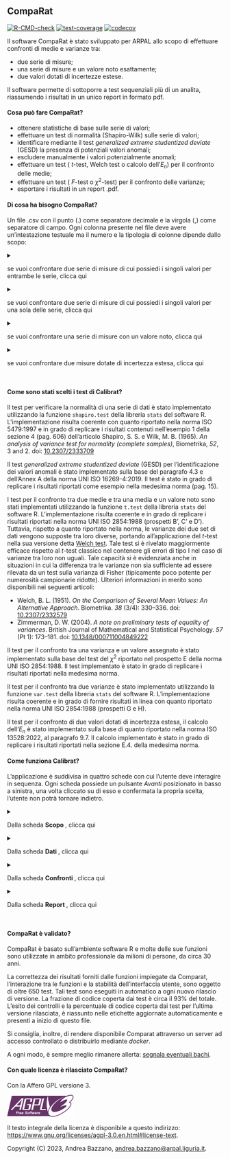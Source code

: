 ## CompaRat

<!-- badges: start -->

[![R-CMD-check](https://github.com/andreabz/comparat/actions/workflows/check-standard.yaml/badge.svg)](https://github.com/andreabz/comparat/actions/workflows/check-standard.yaml)
[![test-coverage](https://github.com/andreabz/comparat/actions/workflows/test-coverage.yaml/badge.svg)](https://github.com/andreabz/comparat/actions/workflows/test-coverage.yaml)
[![codecov](https://codecov.io/gh/andreabz/comparat/branch/master/graph/badge.svg?token=XLFI6Z4IBG)](https://codecov.io/gh/andreabz/comparat)
<!-- badges: end -->

Il software CompaRat è stato sviluppato per ARPAL allo scopo di
effettuare confronti di medie e varianze tra:

-   due serie di misure;
-   una serie di misure e un valore noto esattamente;
-   due valori dotati di incertezze estese.

Il software permette di sottoporre a test sequenziali più di un analita,
riassumendo i risultati in un unico report in formato pdf.

#### Cosa può fare CompaRat?

-   ottenere statistiche di base sulle serie di valori;
-   effettuare un test di normalità (Shapiro-Wilk) sulle serie di
    valori;
-   identificare mediante il test *generalized extreme studentized
    deviate* (GESD) la presenza di potenziali valori anomali;
-   escludere manualmente i valori potenzialmente anomali;
-   effettuare un test ( *t*-test, Welch test o calcolo
    dell’*E*<sub>*n*</sub>) per il confronto delle medie;
-   effettuare un test ( *F*-test o *χ*<sup>2</sup>-test) per il
    confronto delle varianze;
-   esportare i risultati in un report .pdf.

#### Di cosa ha bisogno CompaRat?

Un file .csv con il punto (.) come separatore decimale e la virgola (,)
come separatore di campo. Ogni colonna presente nel file deve avere
un’intestazione testuale ma il numero e la tipologia di colonne dipende
dallo scopo:

<details>
<summary>

se vuoi confrontare due serie di misure di cui possiedi i singoli valori
per entrambe le serie, clicca qui

</summary>

Ti servirà organizzare il file con:

-   una colonna testuale con i nomi degli analiti di interesse;
-   una colonna testuale con due soli valori, di modo da permettere
    l’identificazione del gruppo di appartenenza dei singoli valori;
-   una colonna numerica con i valori delle misure.

Ognuna delle due serie potrà avere da un minimo di 5 a un massimo di 30
valori per ogni coppia formata dall’identificativo dell’analita e del
gruppo

</details>
<details>
<summary>

se vuoi confrontare due serie di misure di cui possiedi i singoli valori
per una sola delle serie, clicca qui

</summary>

Ti servirà organizzare il file con: \* una colonna testuale con i nomi
degli analiti di interesse; \* una colonna testuale con il nome del
gruppo di appartenenza dei valori; \* una colonna numerica con i valori
delle misure.

Inoltre, nel corso dell’esecuzione dei test, per la serie di misure per
cui non si dispongono i singoli valori, si dovranno inserire:

-   il nome del gruppo;
-   il valore della media;
-   il valore di deviazione standard;
-   la numerosità.

La serie per cui sono disponibili le singole misure, potrà avere da un
minimo di 5 a un massimo di 30 valori per ogni coppia formata
dall’identificativo dell’analita e del gruppo.

</details>
<details>
<summary>

se vuoi confrontare una serie di misure con un valore noto, clicca qui

</summary>

Ti servirà organizzare il file con:

-   una colonna testuale con i nomi degli analiti di interesse;
-   una colonna testuale con il nome del gruppo di appartenenza dei
    valori disponibili;
-   una colonna numerica con i valori delle misure.

Inoltre, nel corso dell’esecuzione dei test si dovranno inserire:

-   il nome da assegnare al valore noto;
-   il valore noto con cui operare il confronto.

La serie di misure potrà avere da un minimo di 5 a un massimo di 30
valori per ogni coppia formata dall’identificativo dell’analita e del
gruppo.

</details>
<details>
<summary>

se vuoi confrontare due misure dotate di incertezza estesa, clicca qui

</summary>

Ti servirà organizzare il file con:

-   una colonna testuale con i nomi degli analiti di interesse;
-   una colonna testuale con il nome del gruppo di appartenenza dei
    valori disponibili;
-   una colonna numerica con i valori delle misure;
-   una colonna numerica con i valori delle incertezze estese delle
    misure.

Può essere presente solo un valore per ogni coppia formata
dall’identificativo dell’analita e del gruppo

</details>

<br>

#### Come sono stati scelti i test di Calibrat?

Il test per verificare la normalità di una serie di dati è stato
implementato utilizzando la funzione `shapiro.test` della libreria
`stats` del software R. L’implementazione risulta coerente con quanto
riportato nella norma ISO 5479:1997 e in grado di replicare i risultati
contenuti nell’esempio 1 della sezione 4 (pag. 606) dell’articolo
Shapiro, S. S. e Wilk, M. B. (1965). *An analysis of variance test for
normality (complete samples)*, Biometrika, *52*, 3 and 2. doi:
[10.2307/2333709](https://doi.org/10.2307/2333709)

Il test *generalized extreme studentized deviate* (GESD) per
l’identificazione dei valori anomali è stato implementato sulla base del
paragrafo 4.3 e dell’Annex A della norma UNI ISO 16269-4:2019. Il test è
stato in grado di replicare i risultati riportati come esempio nella
medesima norma (pag. 15).

I test per il confronto tra due medie e tra una media e un valore noto
sono stati implementati utilizzando la funzione `t.test` della libreria
`stats` del software R. L’implementazione risulta coerente e in grado di
replicare i risultati riportati nella norma UNI ISO 2854:1988 (prospetti
B’, C’ e D’). Tuttavia, rispetto a quanto riportato nella norma, le
varianze dei due set di dati vengono supposte tra loro diverse, portando
all’applicazione del *t*-test nella sua versione detta [Welch
test](https://en.wikipedia.org/wiki/Welch%27s_t-test). Tale test si è
rivelato maggiormente efficace rispetto al *t*-test classico nel
contenere gli errori di tipo I nel caso di varianze tra loro non uguali.
Tale capacità si è evidenziata anche in situazioni in cui la differenza
tra le varianze non sia sufficiente ad essere rilevata da un test sulla
varianza di Fisher (tipicamente poco potente per numerosità campionarie
ridotte). Ulteriori informazioni in merito sono disponibili nei seguenti
articoli:

-   Welch, B. L. (1951). *On the Comparison of Several Mean Values: An
    Alternative Approach*. Biometrika. *38* (3/4): 330–336. doi:
    [10.2307/2332579](https://doi.org/10.2307%2F2332579)
-   Zimmerman, D. W. (2004). *A note on preliminary tests of equality of
    variances*. British Journal of Mathematical and Statistical
    Psychology. *57* (Pt 1): 173–181. doi:
    [10.1348/000711004849222](https://doi.org/10.1348%2F000711004849222)

Il test per il confronto tra una varianza e un valore assegnato è stato
implementato sulla base del test del *χ*<sup>2</sup> riportato nel
prospetto E della norma UNI ISO 2854:1988. Il test implementato è stato
in grado di replicare i risultati riportati nella medesima norma.

Il test per il confronto tra due varianze è stato implementato
utilizzando la funzione `var.test` della libreria `stats` del software
R. L’implementazione risulta coerente e in grado di fornire risultati in
linea con quanto riportato nella norma UNI ISO 2854:1988 (prospetti G e
H).

Il test per il confronto di due valori dotati di incertezza estesa, il
calcolo dell’*E*<sub>*n*</sub> è stato implementato sulla base di quanto
riportato nella norma ISO 13528:2022, al paragrafo 9.7. Il calcolo
implementato è stato in grado di replicare i risultati riportati nella
sezione E.4. della medesima norma.

#### Come funziona Calibrat?

L’applicazione è suddivisa in quattro schede con cui l’utente deve
interagire in sequenza. Ogni scheda possiede un pulsante *Avanti*
posizionato in basso a sinistra, una volta cliccato su di esso e
confermata la propria scelta, l’utente non potrà tornare indietro.

<details>
<summary>

Dalla scheda <b> Scopo </b>, clicca qui

</summary>

1.  selezionare una delle opzioni disponibili;
2.  leggere le istruzioni nella parte a destra dello schermo;
3.  cliccare su *Avanti* e confermare la propria scelta.

</details>
<details>
<summary>

Dalla scheda <b> Dati </b>, clicca qui

</summary>

1.  leggere le istruzioni nella parte destra dello schermo;
2.  caricare il file .csv;
3.  controllare e selezionare le variabili di interesse nei menù a
    tendina;
4.  cliccare su *Avanti* e confermare la propria scelta.

</details>
<details>
<summary>

Dalla scheda <b> Confronti </b>, clicca qui

</summary>

1.  leggere le istruzioni nella parte a destra dello schermo;
2.  selezionare il parametro di interesse;
3.  digitare le unità di misura;
4.  digitare le eventuali altre informazioni richieste e, se presente,
    cliccare *Calcola*;
5.  specificare l’ipotesi alternativa per i test e il loro livello di
    confidenza;
6.  visualizzare il grafici e le statistiche di base;
7.  eventualmente rimuovere dei punti cliccando su di essi;
8.  visualizzare gli esiti dei test spostandosi tra le schede nella
    parte destra dello schermo;
9.  cliccare su *Salva* per salvare il risultato;
10. ripetere i punti dal 2. al 9. per tutti gli analiti di interesse;
11. cliccare su *Avanti* e confermare la propria scelta.

Nel caso si voglia modificare un risultato già salvato: 1. accedere al
menù a tendina in alto; 2. selezionare il parametro di interesse; 3.
cliccare su *Cancella*; 4. fare le modifiche volute; 5. cliccare su
*Salva*; 6. seguire i punti 10. e 11. dell’elenco puntato precedente.

</details>
<details>
<summary>

Dalla scheda <b> Report </b>, clicca qui

</summary>

1.  completare i campi con le informazioni accessorie;
2.  selezionare le sezioni da includere nel report;
3.  cliccare su *Crea il report*;
4.  aspettare che il file .pdf compaia tra i file scaricati.

</details>

<br>

#### CompaRat è validato?

CompaRat è basato sull’ambiente software R e molte delle sue funzioni
sono utilizzate in ambito professionale da milioni di persone, da circa
30 anni.

La correttezza dei risultati forniti dalle funzioni impiegate da
Comparat, l’interazione tra le funzioni e la stabilità dell’interfaccia
utente, sono oggetto di oltre 650 test. Tali test sono eseguiti in
automatico a ogni nuovo rilascio di versione. La frazione di codice
coperta dai test è circa il 93% del totale. L’esito dei controlli e la
percentuale di codice coperta dai test per l’ultima versione rilasciata,
è riassunto nelle etichette aggiornate automaticamente e presenti a
inizio di questo file.

Si consiglia, inoltre, di rendere disponibile Comparat attraverso un
server ad accesso controllato o distribuirlo mediante *docker*.

A ogni modo, è sempre meglio rimanere allerta: [segnala eventuali
bachi](mailto:andrea.bazzano@arpal.liguria.it).

#### Con quale licenza è rilasciato CompaRat?

Con la Affero GPL versione 3.

[![gplv3](inst/extdata/agplv3.png)](inst/extdata/agplv3.png)

Il testo integrale della licenza è disponibile a questo indirizzo:
<https://www.gnu.org/licenses/agpl-3.0.en.html#license-text>.

Copyright (C) 2023, Andrea Bazzano, <andrea.bazzano@arpal.liguria.it>.
